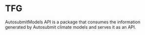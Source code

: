 # TFG
 AutosubmitModels API is a package that consumes the information generated by Autosubmit climate models and serves it as an API.

